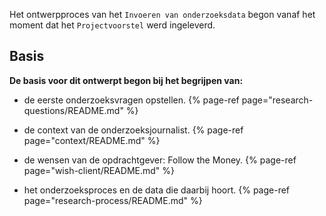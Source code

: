 
Het ontwerpproces van het `Invoeren van onderzoeksdata` begon vanaf het moment dat het `Projectvoorstel` werd ingeleverd.

## Basis


__De basis voor dit ontwerpt begon bij het begrijpen van:__

* de eerste onderzoeksvragen opstellen.
{% page-ref page="research-questions/README.md" %}

* de context van de onderzoeksjournalist.
{% page-ref page="context/README.md" %}

* de wensen van de opdrachtgever: Follow the Money.
{% page-ref page="wish-client/README.md" %}

* het onderzoeksproces en de data die daarbij hoort.
{% page-ref page="research-process/README.md" %}





